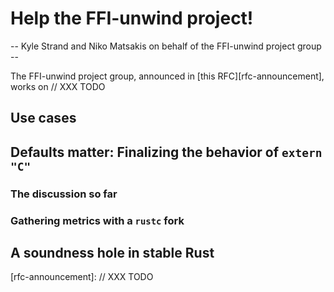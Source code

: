 # Help the FFI-unwind project!

-- Kyle Strand and Niko Matsakis on behalf of the FFI-unwind project group --

The FFI-unwind project group, announced in [this RFC][rfc-announcement], works on // XXX TODO

## Use cases

## Defaults matter: Finalizing the behavior of `extern "C"`

### The discussion so far

### Gathering metrics with a `rustc` fork

## A soundness hole in stable Rust

[rfc-announcement]: // XXX TODO
